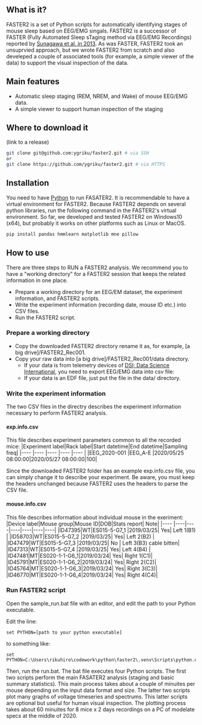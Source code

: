 ## What is it?
FASTER2 is a set of Python scripts for automatically identifying stages of mouse sleep based on EEG/EMG singals. FASTER2 is a successor of FASTER (Fully Automated Sleep sTaging method via EEG/EMG Recordings) reported by [Sunagawa et al. in 2013](https://onlinelibrary.wiley.com/doi/abs/10.1111/gtc.12053). As was FASTER, FASTER2 took an unsuprvied approach, but we wrote FASTER2 from scratch and also develeped a couple of associated tools (for example, a simple viewer of the data) to support the visual inspection of the data.


## Main features
- Automatic sleep staging (REM, NREM, and Wake) of mouse EEG/EMG data.
- A simple viewer to support human inspection of the staging 

## Where to download it

(link to a release)

```sh
git clone git@github.com:ygriku/faster2.git # via SSH
or
git clone https://github.com/ygriku/faster2.git # via HTTPS
```

## Installation
You need to have [Python](https://www.python.org/) to run FASATER2. It is recommendable to have a virtual environment for FASTER2. Because FASTER2 depends on several python libraries, run the following command in the FASTER2's virtual environment. So far, we developed and tested FASTER2 on Windows10 (x64), but probably it works on other platforms such as Linux or MacOS.

```sh
pip install pandas hmmlearn matplotlib mne pillow
```

## How to use

There are three steps to RUN a FASTER2 analysis. We recommend you to have a "working directory" for a FASTER2 session that keeps the related information in one place.

- Prepare a working directory for an EEG/EM dataset, the experiment information, and FASTER2 scripts.
- Write the experiment information (recording date, mouse ID etc.) into CSV files.
- Run the FASTER2 script.



### Prepare a working directory
- Copy the downloaded FASTER2 directory rename it as, for example, [a big drive]/FASTER2_Rec001.
- Copy your raw data into [a big drive]/FASTER2_Rec001/data directory.
   - If your data is from telemetry devices of [DSI; Data Science International](https://www.datasci.com/), you need to export EEG/EMG data into csv file:
   - If your data is an EDF file, just put the file in the data/ directory.

### Write the experiment information
The two CSV files in the directry describes the experiment information necessary to
perform FASTER2 analysis.

#### exp.info.csv
This file describes experiment parameters common to all the recorded mice:
|Experiment label|Rack label|Start datetime|End datetime|Sampling freq|
|----            |----      |----          |----        |----         |
|EEG_2020-001    |EEG_A-E   |2020/05/25 08:00:00|2020/05/27 08:00:00|100|

Since the downloaded FASTER2 folder has an example exp.info.csv file, you can simply change it to describe your experiment. Be aware, you must keep the headers unchanged because FASTER2 uses the headers to parse the CSV file.

#### mouse.info.csv
This file describes information about individual mouse in the exeriment:
|Device label|Mouse group|Mouse ID|DOB|Stats report| Note|
|----   |----|----|----|----|----|----|
|ID47395|WT|ES015-5-G7_1  |2019/03/25| Yes| Left 1(B1) |
|ID58703|WT|ES015-5-G7_2  |2019/03/25| Yes| Left 2(B2) |
|ID47479|WT|ES015-5-G7_3  |2019/03/25| No | Left 3(B3) cable bitten|
|ID47313|WT|ES015-5-G7_4  |2019/03/25| Yes| Left 4(B4) | 
|ID47481|MT|ES020-1-1-G6_1|2019/03/24| Yes| Right 1(C1)|
|ID45791|MT|ES020-1-1-G6_2|2019/03/24| Yes| Right 2(C2)|
|ID45764|MT|ES020-1-1-G6_3|2019/03/24| Yes| Right 3(C3)|
|ID46770|MT|ES020-1-1-G6_4|2019/03/24| Yes| Right 4(C4)|

### Run FASTER2 script
Open the sample_run.bat file with an editor, and edit the path to your Python executable.

Edit the line:
```
set PYTHON=[path to your python executable]
```
to something like: 
```
set PYTHON=C:\Users\rikuhiro\codework\python\faster2\.venv\Scripts\python.exe
```

Then, run the run.bat. The bat file executes four Python scripts. The first two scripts perform the main FASATER2 analysis (staging and basic summary statistics). This main process takes about a couple of minuites per mouse depending on the input data format and size. The latter two scripts plot many graphs of voltage timeseries and spectrums. This latter scripts are optional but useful for human visual inspection. The plotting process takes about 60 minuites for 8 mice x 2 days recordings on a PC of modelate specs at the middle of 2020.

